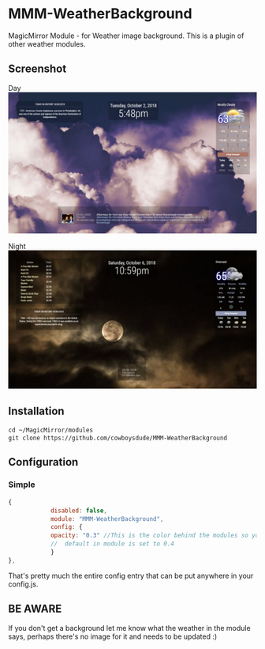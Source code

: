 # MMM-WeatherBackground
MagicMirror Module - for Weather image background. This is a plugin of other weather modules.

## Screenshot
  Day
![Screenshot](scr.png)

  Night 
![Screenshot](scr1.JPG)


## Installation
```shell
cd ~/MagicMirror/modules
git clone https://github.com/cowboysdude/MMM-WeatherBackground
```

## Configuration
### Simple
```javascript
{
            disabled: false,
            module: "MMM-WeatherBackground",
            config: {
            opacity: "0.3" //This is the color behind the modules so you can see them better.   Higher the number the darker the color
            //  default in module is set to 0.4
            }
}, 
``` 
That's pretty much the entire config entry that can be put anywhere in your config.js.
## BE AWARE
If you don't get a background let me know what the weather in the module says, perhaps there's no image for it and needs to be updated :)
